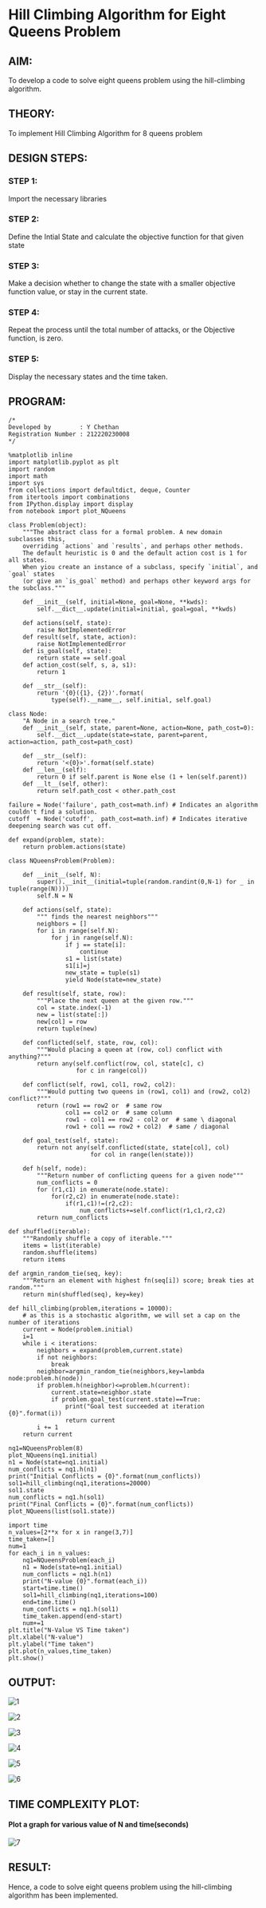 # Hill Climbing Algorithm for Eight Queens Problem
## AIM:
To develop a code to solve eight queens problem using the hill-climbing algorithm.

## THEORY:
To implement Hill Climbing Algorithm for 8 queens problem

## DESIGN STEPS:
### STEP 1:
Import the necessary libraries
### STEP 2:
Define the Intial State and calculate the objective function for that given state
### STEP 3:
Make a decision whether to change the state with a smaller objective function value, or stay in the current state.
### STEP 4:
Repeat the process until the total number of attacks, or the Objective function, is zero.
### STEP 5:
Display the necessary states and the time taken.

## PROGRAM:
```
/*
Developed by        : Y Chethan
Registration Number : 212220230008
*/
```
```
%matplotlib inline
import matplotlib.pyplot as plt
import random
import math
import sys
from collections import defaultdict, deque, Counter
from itertools import combinations
from IPython.display import display
from notebook import plot_NQueens

class Problem(object):
    """The abstract class for a formal problem. A new domain subclasses this,
    overriding `actions` and `results`, and perhaps other methods.
    The default heuristic is 0 and the default action cost is 1 for all states.
    When yiou create an instance of a subclass, specify `initial`, and `goal` states 
    (or give an `is_goal` method) and perhaps other keyword args for the subclass."""

    def __init__(self, initial=None, goal=None, **kwds): 
        self.__dict__.update(initial=initial, goal=goal, **kwds) 
        
    def actions(self, state):        
        raise NotImplementedError
    def result(self, state, action): 
        raise NotImplementedError
    def is_goal(self, state):        
        return state == self.goal
    def action_cost(self, s, a, s1): 
        return 1
    
    def __str__(self):
        return '{0}({1}, {2})'.format(
            type(self).__name__, self.initial, self.goal)
            
class Node:
    "A Node in a search tree."
    def __init__(self, state, parent=None, action=None, path_cost=0):
        self.__dict__.update(state=state, parent=parent, action=action, path_cost=path_cost)

    def __str__(self): 
        return '<{0}>'.format(self.state)
    def __len__(self): 
        return 0 if self.parent is None else (1 + len(self.parent))
    def __lt__(self, other): 
        return self.path_cost < other.path_cost

failure = Node('failure', path_cost=math.inf) # Indicates an algorithm couldn't find a solution.
cutoff  = Node('cutoff',  path_cost=math.inf) # Indicates iterative deepening search was cut off.

def expand(problem, state):
    return problem.actions(state)
    
class NQueensProblem(Problem):

    def __init__(self, N):
        super().__init__(initial=tuple(random.randint(0,N-1) for _ in tuple(range(N))))
        self.N = N

    def actions(self, state):
        """ finds the nearest neighbors"""
        neighbors = []
        for i in range(self.N):
            for j in range(self.N):
                if j == state[i]:
                    continue
                s1 = list(state)
                s1[i]=j
                new_state = tuple(s1)
                yield Node(state=new_state)

    def result(self, state, row):
        """Place the next queen at the given row."""
        col = state.index(-1)
        new = list(state[:])
        new[col] = row
        return tuple(new)

    def conflicted(self, state, row, col):
        """Would placing a queen at (row, col) conflict with anything?"""
        return any(self.conflict(row, col, state[c], c)
                   for c in range(col))

    def conflict(self, row1, col1, row2, col2):
        """Would putting two queens in (row1, col1) and (row2, col2) conflict?"""
        return (row1 == row2 or  # same row
                col1 == col2 or  # same column
                row1 - col1 == row2 - col2 or  # same \ diagonal
                row1 + col1 == row2 + col2)  # same / diagonal

    def goal_test(self, state):
        return not any(self.conflicted(state, state[col], col)
                       for col in range(len(state)))

    def h(self, node):
        """Return number of conflicting queens for a given node"""
        num_conflicts = 0
        for (r1,c1) in enumerate(node.state):
            for(r2,c2) in enumerate(node.state):
                if(r1,c1)!=(r2,c2):
                    num_conflicts+=self.conflict(r1,c1,r2,c2)
        return num_conflicts
        
def shuffled(iterable):
    """Randomly shuffle a copy of iterable."""
    items = list(iterable)
    random.shuffle(items)
    return items
    
def argmin_random_tie(seq, key):
    """Return an element with highest fn(seq[i]) score; break ties at random."""
    return min(shuffled(seq), key=key)
    
def hill_climbing(problem,iterations = 10000):
    # as this is a stochastic algorithm, we will set a cap on the number of iterations        
    current = Node(problem.initial)
    i=1
    while i < iterations:
        neighbors = expand(problem,current.state)
        if not neighbors:
            break
        neighbor=argmin_random_tie(neighbors,key=lambda node:problem.h(node))
        if problem.h(neighbor)<=problem.h(current):
            current.state=neighbor.state
            if problem.goal_test(current.state)==True:
                print("Goal test succeeded at iteration {0}".format(i))
                return current
        i += 1        
    return current
    
nq1=NQueensProblem(8)
plot_NQueens(nq1.initial)
n1 = Node(state=nq1.initial)
num_conflicts = nq1.h(n1)
print("Initial Conflicts = {0}".format(num_conflicts))
sol1=hill_climbing(nq1,iterations=20000)
sol1.state
num_conflicts = nq1.h(sol1)
print("Final Conflicts = {0}".format(num_conflicts))
plot_NQueens(list(sol1.state))

import time
n_values=[2**x for x in range(3,7)]
time_taken=[]
num=1
for each_i in n_values:
    nq1=NQueensProblem(each_i)
    n1 = Node(state=nq1.initial)
    num_conflicts = nq1.h(n1)
    print("N-value {0}".format(each_i))
    start=time.time()
    sol1=hill_climbing(nq1,iterations=100)
    end=time.time()
    num_conflicts = nq1.h(sol1)
    time_taken.append(end-start)
    num+=1
plt.title("N-Value VS Time taken")
plt.xlabel("N-value")
plt.ylabel("Time taken")
plt.plot(n_values,time_taken)
plt.show()
```

## OUTPUT:

![1](https://user-images.githubusercontent.com/75234991/169823591-41642bfb-9e2b-4410-a0e0-d7af8fbaa386.jpg)

![2](https://user-images.githubusercontent.com/75234991/169823604-702db88c-c1c7-440e-b77c-a788c87c5ea9.jpg)

![3](https://user-images.githubusercontent.com/75234991/169823624-8520d206-8c96-47ad-bc97-0850747761aa.jpg)

![4](https://user-images.githubusercontent.com/75234991/169823638-10957ce3-35ae-4917-9c5d-3b2f1d7ceccc.jpg)

![5](https://user-images.githubusercontent.com/75234991/169823679-590649a5-1480-4b20-a610-f186e7855929.jpg)

![6](https://user-images.githubusercontent.com/75234991/169823706-bfa14c86-ee2d-4fe3-84a0-69032f633319.jpg)

## TIME COMPLEXITY PLOT:
#### Plot a graph for various value of N and time(seconds)

![7](https://user-images.githubusercontent.com/75234991/169823731-84e70f69-a78e-4f29-bea2-6556cfce7353.jpg)

## RESULT:
Hence, a code to solve eight queens problem using the hill-climbing algorithm has been implemented.
